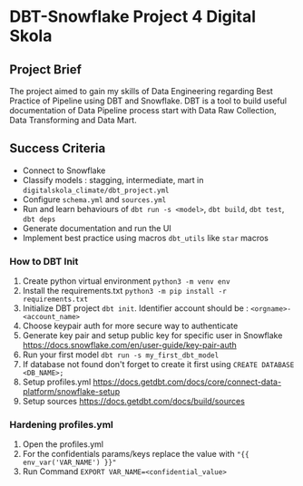 # DBT-Snowflake Project 4 Digital Skola

## Project Brief

The project aimed to gain my skills of Data Engineering regarding Best Practice of Pipeline using DBT and Snowflake. DBT is a tool to build useful documentation of Data Pipeline process start with Data Raw Collection, Data Transforming and Data Mart. 

## Success Criteria

- Connect to Snowflake
- Classify models : stagging, intermediate, mart in `digitalskola_climate/dbt_project.yml`
- Configure `schema.yml` and `sources.yml`
- Run and learn behaviours of `dbt run -s <model>`, `dbt build`, `dbt test`, `dbt deps`
- Generate documentation and run the UI
- Implement best practice using macros `dbt_utils` like `star` macros




### How to DBT Init
1. Create python virtual environment `python3 -m venv env`
2. Install the requirements.txt `python3 -m pip install -r requirements.txt`
3. Initialize DBT project `dbt init`. Identifier account should be : `<orgname>-<account_name>`
4. Choose keypair auth for more secure way to authenticate
5. Generate key pair and setup public key for specific user in Snowflake https://docs.snowflake.com/en/user-guide/key-pair-auth
6. Run your first model `dbt run -s my_first_dbt_model`
7. If database not found don't forget to create it first using `CREATE DATABASE <DB_NAME>;`
8. Setup profiles.yml https://docs.getdbt.com/docs/core/connect-data-platform/snowflake-setup
9. Setup sources https://docs.getdbt.com/docs/build/sources

### Hardening profiles.yml
1. Open the profiles.yml
2. For the confidentials params/keys replace the value with `"{{ env_var('VAR_NAME') }}"`
3. Run Command `EXPORT VAR_NAME=<confidential_value>`
